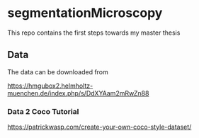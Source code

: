 # segmentationMicroscopy
This repo contains the first steps towards my master thesis

## Data 
The data can be downloaded from 

https://hmgubox2.helmholtz-muenchen.de/index.php/s/DdXYAam2mRwZn88


### Data 2 Coco Tutorial

https://patrickwasp.com/create-your-own-coco-style-dataset/
